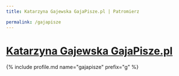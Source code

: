 ```yaml
---
title: Katarzyna Gajewska GajaPisze.pl | Patromierz

permalink: /gajapisze
---
```


# [Katarzyna Gajewska GajaPisze.pl](https://patronite.pl/gajapisze)

{% include profile.md name="gajapisze" prefix="g" %}
